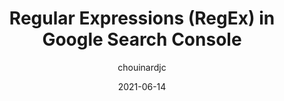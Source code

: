 ---
author: chouinardjc
date: 2021-06-14
eleventyExcludeFromCollections: true
layout: post.njk
tags:
  - article
  - regex
  - seo
target_url: https://www.jcchouinard.com/regex-in-google-search-console/
title: Regular Expressions (RegEx) in Google Search Console
---